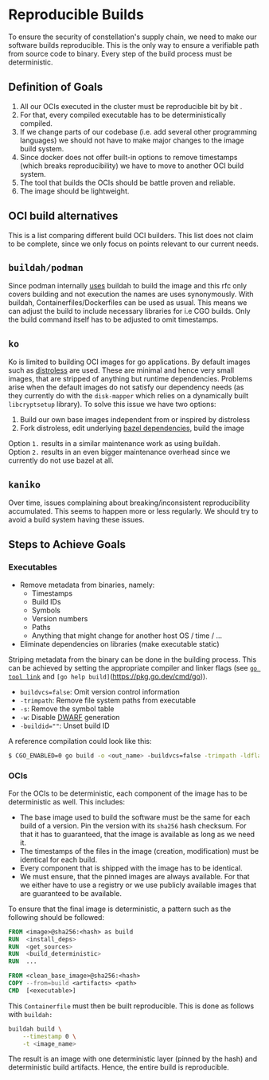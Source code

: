 # Reproducible Builds
To ensure the security of constellation's supply chain, we need to make our software builds reproducible.
This is the only way to ensure a verifiable path from source code to binary.
Every step of the build process must be deterministic.

## Definition of Goals
1. All our OCIs executed in the cluster must be reproducible bit by bit .
1. For that, every compiled executable has to be deterministically compiled.
1. If we change parts of our codebase (i.e. add several other programming languages) we should not have to make major changes to the image build system.
1. Since docker does not offer built-in options to remove timestamps (which breaks reproducibility) we have to move to another OCI build system.
1. The tool that builds the OCIs should be battle proven and reliable.
1. The image should be lightweight.

## OCI build alternatives
This is a list comparing different build OCI builders. This list does not claim to be complete, since we only focus on points relevant to our current needs.

## `buildah/podman`
Since podman internally [uses](https://podman.io/blogs/2018/10/31/podman-buildah-relationship.html) buildah to build the image and this rfc only covers building and not execution the names are uses synonymously.
With buildah, Containerfiles/Dockerfiles can be used as usual. This means we can adjust the build to include necessary libraries for i.e CGO builds. Only the build command itself has to be adjusted to omit timestamps.

## `ko`
Ko is limited to building OCI images for go applications. By default images such as [distroless](https://github.com/GoogleContainerTools/distroless) are used. These are minimal and hence very small images, that are stripped of anything but runtime dependencies. Problems arise when the default images do not satisfy our dependency needs (as they currently do with the `disk-mapper` which relies on a dynamically built `libcryptsetup` library). To solve this issue we have two options:

1. Build our own base images independent from or inspired by distroless
2. Fork distroless, edit underlying [bazel dependencies](https://github.com/GoogleContainerTools/distroless/blob/main/debian_archives.bzl), build the image

Option `1.` results in a similar maintenance work as using buildah.
<br>
Option `2.` results in an even bigger maintenance overhead since we currently do not use bazel at all.

## `kaniko`
Over time, issues complaining about breaking/inconsistent reproducibility accumulated.
This seems to happen more or less regularly. We should try to avoid a build system having these issues.

## Steps to Achieve Goals

### Executables
* Remove metadata from binaries, namely:
  * Timestamps
  * Build IDs
  * Symbols
  * Version numbers
  * Paths
  * Anything that might change for another host OS / time / ...
* Eliminate dependencies on libraries (make executable static)

Striping metadata from the binary can be done in the building process.
This can be achieved by setting the appropriate compiler and linker flags (see [`go tool link`](https://pkg.go.dev/cmd/link) and `[go help build]`(https://pkg.go.dev/cmd/go)).

* `buildvcs=false`: Omit version control information
* `-trimpath`: Remove file system paths from executable
* `-s`: Remove the symbol table
* `-w`: Disable [DWARF](https://en.wikipedia.org/wiki/DWARF) generation
* `-buildid=""`: Unset build ID

A reference compilation could look like this:
```bash
$ CGO_ENABLED=0 go build -o <out_name> -buildvcs=false -trimpath -ldflags "-s -w -buildid=''"
```

### OCIs
For the OCIs to be deterministic, each component of the image has to be deterministic as well.
This includes:
* The base image used to build the software must be the same for each build of a version. Pin the version with its `sha256` hash checksum. For that it has to guaranteed, that the image is available as long as we need it.
* The timestamps of the files in the image (creation, modification) must be identical for each build.
* Every component that is shipped with the image has to be identical.
* We must ensure, that the pinned images are always available. For that we either have to use a registry or we use publicly available images that are guaranteed to be available.

To ensure that the final image is deterministic, a pattern such as the following should be followed:

```Dockerfile
FROM <image>@sha256:<hash> as build
RUN  <install_deps>
RUN  <get_sources>
RUN  <build_deterministic>
RUN  ...

FROM <clean_base_image>@sha256:<hash>
COPY --from=build <artifacts> <path>
CMD  [<executable>]
```

This `Containerfile` must then be built reproducible.
This is done as follows with `buildah:`

```sh
buildah build \
    --timestamp 0 \
    -t <image_name>
```

The result is an image with one deterministic layer (pinned by the hash) and deterministic build artifacts.
Hence, the entire build is reproducible.
